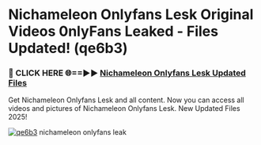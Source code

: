 # Nichameleon Onlyfans Lesk Original Videos 0nlyFans Leaked - Files Updated! (qe6b3)

<h3>🔴 CLICK HERE 🌐==►► <a href="https://tinyurl.com/4seja8ks" rel="nofollow">Nichameleon Onlyfans Lesk Updated Files</a></h3>

Get Nichameleon Onlyfans Lesk and all content. Now you can access all videos and pictures of Nichameleon Onlyfans Lesk. New Updated Files 2025!

[![qe6b3](https://i.imgur.com/EWjZXRe.gif)](https://tinyurl.com/4seja8ks)
nichameleon onlyfans leak